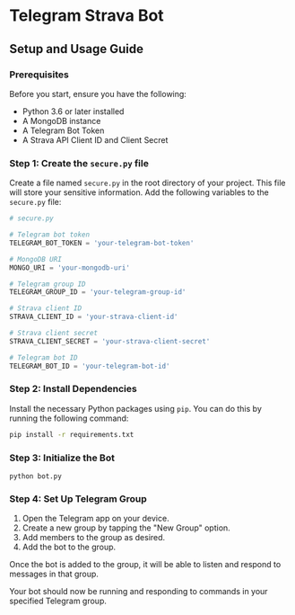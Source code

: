# Telegram Strava Bot

## Setup and Usage Guide

### Prerequisites

Before you start, ensure you have the following:

- Python 3.6 or later installed
- A MongoDB instance
- A Telegram Bot Token
- A Strava API Client ID and Client Secret

### Step 1: Create the `secure.py` file

Create a file named `secure.py` in the root directory of your project. This file will store your sensitive information. Add the following variables to the `secure.py` file:

```python
# secure.py

# Telegram bot token
TELEGRAM_BOT_TOKEN = 'your-telegram-bot-token'

# MongoDB URI
MONGO_URI = 'your-mongodb-uri'

# Telegram group ID
TELEGRAM_GROUP_ID = 'your-telegram-group-id'

# Strava client ID
STRAVA_CLIENT_ID = 'your-strava-client-id'

# Strava client secret
STRAVA_CLIENT_SECRET = 'your-strava-client-secret'

# Telegram bot ID
TELEGRAM_BOT_ID = 'your-telegram-bot-id'
```
### Step 2: Install Dependencies

Install the necessary Python packages using `pip`. You can do this by running the following command:

```bash
pip install -r requirements.txt
```

### Step 3: Initialize the Bot

```
python bot.py
```

### Step 4: Set Up Telegram Group

1. Open the Telegram app on your device.
2. Create a new group by tapping the "New Group" option.
3. Add members to the group as desired.
4. Add the bot to the group.

Once the bot is added to the group, it will be able to listen and respond to messages in that group.

Your bot should now be running and responding to commands in your specified Telegram group.

